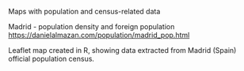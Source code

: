 Maps with population and census-related data


Madrid - population density and foreign population
https://danielalmazan.com/population/madrid_pop.html

Leaflet map created in R, showing data extracted from Madrid (Spain) official population census.

